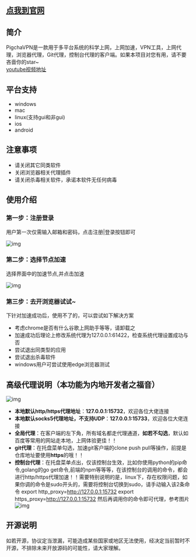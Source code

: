 ## [点我到官网](https://pigpigchacha.github.io/officialsite)

## 简介
PigchaVPN是一款用于多平台系统的科学上网，上网加速，VPN工具，上网代理，浏览器代理，Git代理，控制台代理的客户端。如果本项目对您有用，请不要吝啬你的star~  
[youtube视频地址](https://youtu.be/fjTCqtGDW0w)
## 平台支持
- windows
- mac
- linux(支持gui和非gui)
- ios
- android

## 注意事项
- 请关闭其它同类软件
- 关闭浏览器相关代理插件
- 请关闭杀毒相关软件，承诺本软件无任何病毒

## 使用介绍
### 第一步：注册登录
用户第一次仅需输入邮箱和密码，点击注册|登录按钮即可

![img](https://cdn.processon.com/601a15be1e08535a7bccf8a6)

### 第二步：选择节点加速
选择界面中的加速节点,并点击加速

![img](https://cdn.processon.com/5ffd43dbf346fb55c5ba3d7b)

### 第三步：去开浏览器试试~
下针对加速成功后，使用不了的，可以尝试如下解决方案
- 考虑chrome是否有什么谷歌上网助手等等，请卸载之
- 加速成功后理论上修改系统代理为127.0.0.1:61422，检查系统代理设置成功与否
- 尝试退出同类型的应用
- 尝试退出杀毒软件
- windows用户可尝试使用edge浏览器测试



## 高级代理说明（本功能为内地开发者之福音）
![img](https://cdn.processon.com/5ffd440d1e0853437c3e1ad1)
- **本地默认http/https代理地址**：**127.0.0.1:15732**，欢迎各位大佬连接
- **本地默认socks5代理地址，不支持UDP**：**127.0.0.1:15733**，欢迎各位大佬连接
- **全局代理**：在客户端的左下角，所有域名都走代理通道，**如若不勾选**，默认如百度等常用的网站走本地，上网体验更佳！！
- **git代理**：在托盘菜单勾选，加速git客户端的clone push pull等操作，前提是仓库地址要使用**https**的哦！！
- **控制台代理**：在托盘菜单点出，仅该控制台生效，比如你使用python的pip命令,golang的go get命令,前端的npm等等等，在该控制台的调用的命令，都会进行http/https代理加速！！需要特别说明的是，linux下，存在权限问题，如果你调的命令是sudo开头的，需要将控制台切换到sudo，请手动输入该2条命令  export http_proxy=http://127.0.0.1:15732  export https_proxy=http://127.0.0.1:15732
然后再调用你的命令即可代理，参考图片
![img](https://cdn.processon.com/6020cc58e401fd48f2938109)

## 开源说明
如若开源，协议定当泄漏，可能造成某些国家或地区无法使用，经决定当前暂时不开源，不排除未来开放源码的可能性，请大家理解。
